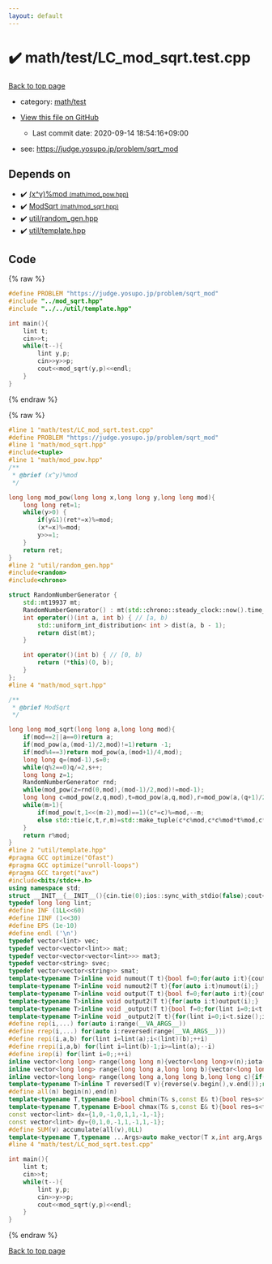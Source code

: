 ```yaml
---
layout: default
---
```


<!-- mathjax config similar to math.stackexchange -->
<script type="text/javascript" async
  src="https://cdnjs.cloudflare.com/ajax/libs/mathjax/2.7.5/MathJax.js?config=TeX-MML-AM_CHTML">
</script>
<script type="text/x-mathjax-config">
  MathJax.Hub.Config({
    TeX: { equationNumbers: { autoNumber: "AMS" }},
    tex2jax: {
      inlineMath: [ ['$','$'] ],
      processEscapes: true
    },
    "HTML-CSS": { matchFontHeight: false },
    displayAlign: "left",
    displayIndent: "2em"
  });
</script>

<script type="text/javascript" src="https://cdnjs.cloudflare.com/ajax/libs/jquery/3.4.1/jquery.min.js"></script>
<script src="https://cdn.jsdelivr.net/npm/jquery-balloon-js@1.1.2/jquery.balloon.min.js" integrity="sha256-ZEYs9VrgAeNuPvs15E39OsyOJaIkXEEt10fzxJ20+2I=" crossorigin="anonymous"></script>
<script type="text/javascript" src="../../../assets/js/copy-button.js"></script>
<link rel="stylesheet" href="../../../assets/css/copy-button.css" />


# :heavy_check_mark: math/test/LC_mod_sqrt.test.cpp

<a href="../../../index.html">Back to top page</a>

* category: <a href="../../../index.html#ac0e84f4e067560125d03878b32a00d3">math/test</a>
* <a href="{{ site.github.repository_url }}/blob/master/math/test/LC_mod_sqrt.test.cpp">View this file on GitHub</a>
    - Last commit date: 2020-09-14 18:54:16+09:00


* see: <a href="https://judge.yosupo.jp/problem/sqrt_mod">https://judge.yosupo.jp/problem/sqrt_mod</a>


## Depends on

* :heavy_check_mark: <a href="../../../library/math/mod_pow.hpp.html">(x^y)%mod <small>(math/mod_pow.hpp)</small></a>
* :heavy_check_mark: <a href="../../../library/math/mod_sqrt.hpp.html">ModSqrt <small>(math/mod_sqrt.hpp)</small></a>
* :heavy_check_mark: <a href="../../../library/util/random_gen.hpp.html">util/random_gen.hpp</a>
* :heavy_check_mark: <a href="../../../library/util/template.hpp.html">util/template.hpp</a>


## Code

<a id="unbundled"></a>
{% raw %}
```cpp
#define PROBLEM "https://judge.yosupo.jp/problem/sqrt_mod"
#include "../mod_sqrt.hpp"
#include "../../util/template.hpp"

int main(){
    lint t;
    cin>>t;
    while(t--){
        lint y,p;
        cin>>y>>p;
        cout<<mod_sqrt(y,p)<<endl;
    }
}
```
{% endraw %}

<a id="bundled"></a>
{% raw %}
```cpp
#line 1 "math/test/LC_mod_sqrt.test.cpp"
#define PROBLEM "https://judge.yosupo.jp/problem/sqrt_mod"
#line 1 "math/mod_sqrt.hpp"
#include<tuple>
#line 1 "math/mod_pow.hpp"
/**
 * @brief (x^y)%mod
 */

long long mod_pow(long long x,long long y,long long mod){
    long long ret=1;
    while(y>0) {
        if(y&1)(ret*=x)%=mod;
        (x*=x)%=mod;
        y>>=1;
    }
    return ret;
}
#line 2 "util/random_gen.hpp"
#include<random>
#include<chrono>

struct RandomNumberGenerator {
    std::mt19937 mt;
    RandomNumberGenerator() : mt(std::chrono::steady_clock::now().time_since_epoch().count()) {}
    int operator()(int a, int b) { // [a, b)
        std::uniform_int_distribution< int > dist(a, b - 1);
        return dist(mt);
    }

    int operator()(int b) { // [0, b)
        return (*this)(0, b);
    }
};
#line 4 "math/mod_sqrt.hpp"

/**
 * @brief ModSqrt
 */

long long mod_sqrt(long long a,long long mod){
    if(mod==2||a==0)return a;
    if(mod_pow(a,(mod-1)/2,mod)!=1)return -1;
    if(mod%4==3)return mod_pow(a,(mod+1)/4,mod);
    long long q=(mod-1),s=0;
    while(q%2==0)q/=2,s++;
    long long z=1;
    RandomNumberGenerator rnd;
    while(mod_pow(z=rnd(0,mod),(mod-1)/2,mod)!=mod-1);
    long long c=mod_pow(z,q,mod),t=mod_pow(a,q,mod),r=mod_pow(a,(q+1)/2,mod),m=s;
    while(m>1){
        if(mod_pow(t,1<<(m-2),mod)==1)(c*=c)%=mod,--m;
        else std::tie(c,t,r,m)=std::make_tuple(c*c%mod,c*c%mod*t%mod,c*r%mod,m-1);
    }
    return r%mod;
}
#line 2 "util/template.hpp"
#pragma GCC optimize("Ofast")
#pragma GCC optimize("unroll-loops")
#pragma GCC target("avx")
#include<bits/stdc++.h>
using namespace std;
struct __INIT__{__INIT__(){cin.tie(0);ios::sync_with_stdio(false);cout<<fixed<<setprecision(15);}}__INIT__;
typedef long long lint;
#define INF (1LL<<60)
#define IINF (1<<30)
#define EPS (1e-10)
#define endl ('\n')
typedef vector<lint> vec;
typedef vector<vector<lint>> mat;
typedef vector<vector<vector<lint>>> mat3;
typedef vector<string> svec;
typedef vector<vector<string>> smat;
template<typename T>inline void numout(T t){bool f=0;for(auto i:t){cout<<(f?" ":"")<<i<INF/2?i:"INF";f=1;}cout<<endl;}
template<typename T>inline void numout2(T t){for(auto i:t)numout(i);}
template<typename T>inline void output(T t){bool f=0;for(auto i:t){cout<<(f?" ":"")<<i;f=1;}cout<<endl;}
template<typename T>inline void output2(T t){for(auto i:t)output(i);}
template<typename T>inline void _output(T t){bool f=0;for(lint i=0;i<t.size();i++){cout<<f?"":" "<<t[i];f=1;}cout<<endl;}
template<typename T>inline void _output2(T t){for(lint i=0;i<t.size();i++)output(t[i]);}
#define rep(i,...) for(auto i:range(__VA_ARGS__)) 
#define rrep(i,...) for(auto i:reversed(range(__VA_ARGS__)))
#define repi(i,a,b) for(lint i=lint(a);i<(lint)(b);++i)
#define rrepi(i,a,b) for(lint i=lint(b)-1;i>=lint(a);--i)
#define irep(i) for(lint i=0;;++i)
inline vector<long long> range(long long n){vector<long long>v(n);iota(v.begin(),v.end(),0LL);return v;}
inline vector<long long> range(long long a,long long b){vector<long long>v(b-a);iota(v.begin(),v.end(),a);return v;}
inline vector<long long> range(long long a,long long b,long long c){if((b-a+c-1)/c<=0)return vector<long long>();vector<long long>v((b-a+c-1)/c);for(int i=0;i<(int)v.size();++i)v[i]=i?v[i-1]+c:a;return v;}
template<typename T>inline T reversed(T v){reverse(v.begin(),v.end());return v;}
#define all(n) begin(n),end(n)
template<typename T,typename E>bool chmin(T& s,const E& t){bool res=s>t;s=min<T>(s,t);return res;}
template<typename T,typename E>bool chmax(T& s,const E& t){bool res=s<t;s=max<T>(s,t);return res;}
const vector<lint> dx={1,0,-1,0,1,1,-1,-1};
const vector<lint> dy={0,1,0,-1,1,-1,1,-1};
#define SUM(v) accumulate(all(v),0LL)
template<typename T,typename ...Args>auto make_vector(T x,int arg,Args ...args){if constexpr(sizeof...(args)==0)return vector<T>(arg,x);else return vector(arg,make_vector<T>(x,args...));}
#line 4 "math/test/LC_mod_sqrt.test.cpp"

int main(){
    lint t;
    cin>>t;
    while(t--){
        lint y,p;
        cin>>y>>p;
        cout<<mod_sqrt(y,p)<<endl;
    }
}

```
{% endraw %}

<a href="../../../index.html">Back to top page</a>

